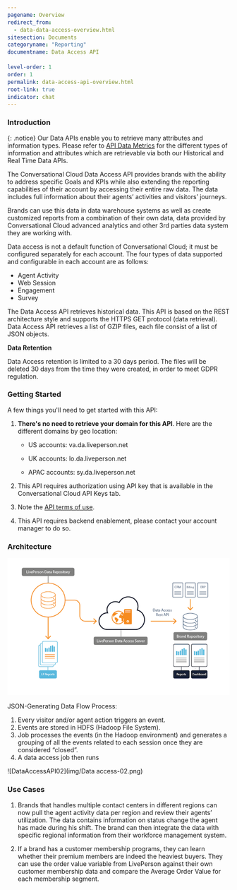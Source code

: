 ```yaml
---
pagename: Overview
redirect_from:
  - data-data-access-overview.html
sitesection: Documents
categoryname: "Reporting"
documentname: Data Access API

level-order: 1
order: 1
permalink: data-access-api-overview.html
root-link: true
indicator: chat
---
```


### Introduction

{: .notice}
Our Data APIs enable you to retrieve many attributes and information types. Please refer to [API Data Metrics](https://developers.liveperson.com/api-data-metrics.html) for the different types of information and attributes which are retrievable via both our Historical and Real Time Data APIs.

The Conversational Cloud Data Access API provides brands with the ability to address specific Goals and KPIs while also extending the reporting capabilities of their account by accessing their entire raw data. The data includes full information about their agents’ activities and visitors’ journeys.

Brands can use this data in data warehouse systems as well as create customized reports from a combination of their own data, data provided by Conversational Cloud advanced analytics and other 3rd parties data system they are working with.

Data access is not a default function of Conversational Cloud; it must be configured separately for each account.
The four types of data supported and configurable in each account are as follows:

* Agent Activity
* Web Session
* Engagement
* Survey

The Data Access API retrieves historical data. This API is based on the REST architecture style and supports the HTTPS GET protocol (data retrieval). Data Access API retrieves a list of GZIP files, each file consist of a list of JSON objects.

**Data Retention**

Data Access retention is limited to a 30 days period. The files will be deleted 30 days from the time they were created, in order to meet GDPR regulation. 

### Getting Started

A few things you'll need to get started with this API:

1. **There's no need to retrieve your domain for this API**. Here are the different domains by geo location:

	* US accounts: va.da.liveperson.net

	* UK accounts: lo.da.liveperson.net

	* APAC accounts: sy.da.liveperson.net

2. This API requires authorization using API key that is available in the Conversational Cloud API Keys tab.

3. Note the [API terms of use](https://www.liveperson.com/policies/apitou).  

4. This API requires backend enablement, please contact your account manager to do so.

### Architecture

![DataAccessAPI](img/dataaccess.png)

JSON-Generating Data Flow Process:

1. Every visitor and/or agent action triggers an event.
2. Events are stored in HDFS (Hadoop File System).
3. Job processes the events (in the Hadoop environment) and generates a grouping of all the events related to each session once they are considered “closed”.
4. A data access job then runs

![DataAccessAPI02](img/Data access-02.png)

### Use Cases

1. Brands that handles multiple contact centers in different regions can now pull the agent activity data per region and review their agents’ utilization. The data contains information on status change the agent has made during his shift. The brand can then integrate the data with specific regional information from their workforce management system.

2. If a brand has a customer membership programs, they can learn whether their premium members are indeed the heaviest buyers. They can use the order value variable from LivePerson against their own customer membership data and compare the Average Order Value for each membership segment.
